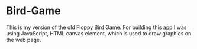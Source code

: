 # Bird-Game

This is my version of the old Floppy Bird Game.
For building this app I was using JavaScript, HTML canvas element, which is used to draw graphics on the web page.
